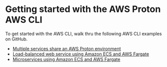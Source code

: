 # Getting started with the AWS Proton AWS CLI<a name="ug-getting-started-cli"></a>

To get started with the AWS CLI, walk thru the following AWS CLI examples on GitHub\.
+ [Multiple services share an AWS Proton environment](https://github.com/aws-samples/aws-proton-sample-templates/tree/main/lambda-multi-svc)
+ [Load\-balanced web service using Amazon ECS and AWS Fargate](https://github.com/aws-samples/aws-proton-sample-templates/tree/main/loadbalanced-fargate-svc)
+ [Microservices using Amazon ECS and AWS Fargate](https://github.com/aws-samples/aws-proton-sample-templates/tree/main/public-private-fargate-microservices)